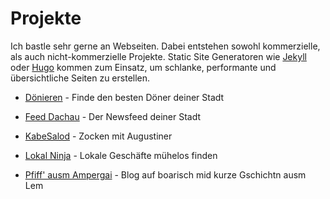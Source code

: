 # Projekte

Ich bastle sehr gerne an Webseiten. Dabei entstehen sowohl kommerzielle, als auch nicht-kommerzielle Projekte. Static Site Generatoren wie [Jekyll](https://jekyllrb.com/) oder [Hugo](https://gohugo.io/) kommen zum Einsatz, um schlanke, performante und übersichtliche Seiten zu erstellen.

* [Dönieren](https://doenieren.in/) - Finde den besten Döner deiner Stadt

* [Feed Dachau](https://feed-dachau.de/) - Der Newsfeed deiner Stadt

* [KabeSalod](https://kabesalod.de/) - Zocken mit Augustiner

* [Lokal Ninja](https://lokal.ninja/) - Lokale Geschäfte mühelos finden

* [Pfiff' ausm Ampergai](https://ampergai.de/) - Blog auf boarisch mid kurze Gschichtn ausm Lem
